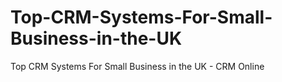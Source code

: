 # Top-CRM-Systems-For-Small-Business-in-the-UK
Top CRM Systems For Small Business in the UK - CRM Online
